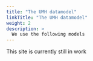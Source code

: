 ```yaml
---
title: "The UMH datamodel"
linkTitle: "The UMH datamodel"
weight: 2
description: >
  We use the following models
---
```


This site is currently still in work

